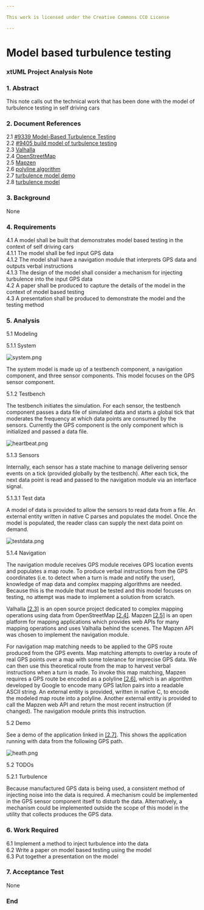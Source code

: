 ```yaml
---

This work is licensed under the Creative Commons CC0 License

---
```


# Model based turbulence testing
### xtUML Project Analysis Note

### 1. Abstract

This note calls out the technical work that has been done with the model of
turbulence testing in self driving cars

### 2. Document References

<a id="2.1"></a>2.1 [#9339 Model-Based Turbulence Testing](https://support.onefact.net/issues/9339)  
<a id="2.2"></a>2.2 [#9405 build model of turbulence testing](https://support.onefact.net/issues/9405)  
<a id="2.3"></a>2.3 [Valhalla](https://github.com/valhalla/valhalla)  
<a id="2.4"></a>2.4 [OpenStreetMap](https://www.openstreetmap.org/about)  
<a id="2.5"></a>2.5 [Mapzen](https://mapzen.com/)  
<a id="2.6"></a>2.6 [polyline algorithm](https://developers.google.com/maps/documentation/utilities/polylinealgorithm)  
<a id="2.7"></a>2.7 [turbulence model demo](https://www.youtube.com/watch?v=GeR_t-eA2JU)  
<a id="2.8"></a>2.8 [turbulence model](https://github.com/xtuml/models/tree/master/applications/lanechange)  

### 3. Background

None

### 4. Requirements

4.1 A model shall be built that demonstrates model based testing in the context
of self driving cars  
4.1.1 The model shall be fed input GPS data  
4.1.2 The model shall have a navigation module that interprets GPS data and
outputs verbal instructions  
4.1.3 The design of the model shall consider a mechanism for injecting
turbulence into the input GPS data  
4.2 A paper shall be produced to capture the details of the model in the context
of model based testing  
4.3 A presentation shall be produced to demonstrate the model and the testing
method  

### 5. Analysis

5.1 Modeling

5.1.1 System

![system.png](system.png)

The system model is made up of a testbench component, a navigation component,
and three sensor components. This model focuses on the GPS sensor component.

5.1.2 Testbench

The testbench initiates the simulation. For each sensor, the testbench component
passes a data file of simulated data and starts a global tick that moderates the
frequency at which data points are consumed by the sensors. Currently the GPS
component is the only component which is initialized and passed a data file.

![heartbeat.png](heartbeat.png)

5.1.3 Sensors

Internally, each sensor has a state machine to manage delivering sensor events
on a tick (provided globally by the testbench). After each tick, the next data
point is read and passed to the navigation module via an interface signal.

5.1.3.1 Test data

A model of data is provided to allow the sensors to read data from a file. An
external entity written in native C parses and populates the model. Once the
model is populated, the reader class can supply the next data point on demand.

![testdata.png](testdata.png)

5.1.4 Navigation

The navigation module receives GPS module receives GPS location events and
populates a map route. To produce verbal instructions from the GPS coordinates
(i.e. to detect when a turn is made and notify the user), knowledge of map data
and complex mapping algorithms are needed. Because this is the module that must
be tested and this model focuses on testing, no attempt was made to implement a
solution from scratch.

Valhalla [[2.3]](#2.3) is an open source project dedicated to complex mapping
operations using data from OpenStreetMap [[2.4]](#2.4). Mapzen [[2.5]](#2.5) is
an open platform for mapping applications which provides web APIs for many
mapping operations and uses Valhalla behind the scenes. The Mapzen API was
chosen to implement the navigation module.

For navigation map matching needs to be applied to the GPS route produced from
the GPS events. Map matching attempts to overlay a route of real GPS points over
a map with some tolerance for imprecise GPS data. We can then use this
theoretical route from the map to harvest verbal instructions when a turn is
made. To invoke this map matching, Mapzen requires a GPS route be encoded as a
polyline [[2.6]](#2.6), which is an algorithm developed by Google to encode many
GPS lat/lon pairs into a readable ASCII string. An external entity is provided,
written in native C, to encode the modeled map route into a polyline. Another
external entity is provided to call the Mapzen web API and return the most
recent instruction (if changed). The navigation module prints this instruction.

5.2 Demo

See a demo of the application linked in [[2.7]](#2.7). This shows the
application running with data from the following GPS path.

![heath.png](heath.png)

5.2 TODOs

5.2.1 Turbulence

Because manufactured GPS data is being used, a consistent method of injecting
noise into the data is required. A mechanism could be implemented in the GPS
sensor component itself to disturb the data. Alternatively, a mechanism could be
implemented outside the scope of this model in the utility that collects
produces the GPS data.

### 6. Work Required

6.1 Implement a method to inject turbulence into the data  
6.2 Write a paper on model based testing using the model  
6.3 Put together a presentation on the model  

### 7. Acceptance Test

None

### End
